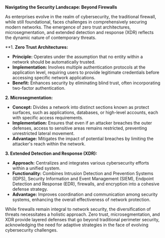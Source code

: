 **Navigating the Security Landscape: Beyond Firewalls**

As enterprises evolve in the realm of cybersecurity, the traditional firewall, while still foundational, faces challenges in comprehensively securing modern networks. The emergence of zero trust architectures, microsegmentation, and extended detection and response (XDR) reflects the dynamic nature of contemporary threats.

**1. **Zero Trust Architectures:**
   - **Principle:** Operates under the assumption that no entity within a network should be automatically trusted.
   - **Implementation:** Involves multiple authentication protocols at the application level, requiring users to provide legitimate credentials before accessing specific network applications.
   - **Benefit:** Enhances security by eliminating blind trust, often incorporating two-factor authentication.

**2. Microsegmentation:**
   - **Concept:** Divides a network into distinct sections known as protect surfaces, such as applications, databases, or high-level accounts, each with specific access requirements.
   - **Implementation:** Ensures that even if an attacker breaches the outer defenses, access to sensitive areas remains restricted, preventing unrestricted lateral movement.
   - **Advantage:** Mitigates the impact of potential breaches by limiting the attacker's reach within the network.

**3. Extended Detection and Response (XDR):**
   - **Approach:** Centralizes and integrates various cybersecurity efforts within a unified system.
   - **Functionality:** Combines Intrusion Detection and Prevention Systems (IDPS), Security Information and Event Management (SIEM), Endpoint Detection and Response (EDR), firewalls, and encryption into a cohesive defense strategy.
   - **Advantage:** Improves coordination and communication among security systems, enhancing the overall effectiveness of network protection.

While firewalls remain integral to network security, the diversification of threats necessitates a holistic approach. Zero trust, microsegmentation, and XDR provide layered defenses that go beyond traditional perimeter security, acknowledging the need for adaptive strategies in the face of evolving cybersecurity challenges.